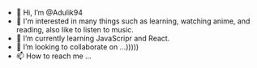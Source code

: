 - 👋 Hi, I’m @Adulik94
- 👀 I'm interested in many things such as learning, watching anime, and reading, also like to listen to music.
- 🌱 I’m currently learning JavaScripr and React.
- 💞️ I’m looking to collaborate on ...)))))
- 📫 How to reach me ...

<!---
Adulik94/Adulik94 is a ✨ special ✨ repository because its `README.md` (this file) appears on your GitHub profile.
You can click the Preview link to take a look at your changes.
--->
